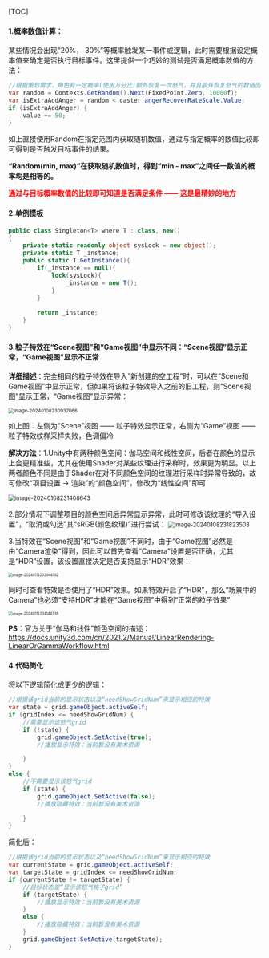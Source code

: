 [TOC]



#### 1.概率数值计算：

某些情况会出现“20%， 30%”等概率触发某一事件或逻辑，此时需要根据设定概率值来确定是否执行目标事件。这里提供一个巧妙的测试是否满足概率数值的方法：

```c#
//根据策划需求，角色有一定概率(使用万分比)额外恢复一次怒气，并且额外恢复怒气的数值固定为50点(一格怒气)
var random = Contexts.GetRandom().Next(FixedPoint.Zero, 10000f);
var isExtraAddAnger = random < caster.angerRecoverRateScale.Value;
if (isExtraAddAnger) {
	value += 50;
}
```

如上直接使用Random在指定范围内获取随机数值，通过与指定概率的数值比较即可得到是否触发目标事件的结果。

**“Random(min, max)”在获取随机数值时，得到“min - max”之间任一数值的概率均是相等的。**

**<font color=red>通过与目标概率数值的比较即可知道是否满足条件 —— 这是最精妙的地方</font>**



#### 2.单例模板

```c#
public class Singleton<T> where T : class, new()
{
    private static readonly object sysLock = new object();
    private static T _instance;
    public static T GetInstance(){
        if(_instance == null){
            lock(sysLock){
                _instance = new T();
            }
        }
        
        return _instance;
    }
}
```



#### 3.粒子特效在“Scene视图”和“Game视图”中显示不同：“Scene视图”显示正常，“Game视图”显示不正常

**详细描述**：完全相同的粒子特效在导入“新创建的空工程”时，可以在“Scene和Game视图”中显示正常，但如果将该粒子特效导入之前的旧工程，则“Scene视图”显示正常，“Game视图”显示异常：

<img src="https://gitee.com/kakaix892/image-host/raw/main/Typora/image-20240108230937066.png" alt="image-20240108230937066" style="zoom:67%;" />

如上图：左侧为“Scene”视图 —— 粒子特效显示正常，右侧为“Game”视图 —— 粒子特效纹样采样失败，色调偏冷

**解决方法**：1.Unity中有两种颜色空间：伽马空间和线性空间，后者在颜色的显示上会更精准些，尤其在使用Shader对某些纹理进行采样时，效果更为明显。以上两者颜色不同是由于Shader在对不同颜色空间的纹理进行采样时异常导致的，故可修改“项目设置 -> 渲染”的“颜色空间”，修改为“线性空间”即可

<img src="https://gitee.com/kakaix892/image-host/raw/main/Typora/image-20240108231408643.png" alt="image-20240108231408643" style="zoom: 80%;" />

2.部分情况下调整项目的颜色空间后异常显示异常，此时可修改该纹理的“导入设置”，“取消或勾选”其“sRGB(颜色纹理)”进行尝试：
<img src="https://gitee.com/kakaix892/image-host/raw/main/Typora/image-20240108231823503.png" alt="image-20240108231823503" style="zoom:80%;" />

3.当特效在“Scene视图”和“Game视图”不同时，由于“Game视图”必然是由“Camera渲染”得到，因此可以首先查看“Camera”设置是否正确，尤其是“HDR”设置，该设置直接决定是否支持显示“HDR”效果：

<img src="https://gitee.com/kakaix892/image-host/raw/main/Typora/image-20240115233946192.png" alt="image-20240115233946192" style="zoom:50%;" />

同时可查看特效是否使用了“HDR”效果。如果特效开启了“HDR”，那么“场景中的Camera”也必须“支持HDR”才能在“Game视图”中得到“正常的粒子效果”

<img src="https://gitee.com/kakaix892/image-host/raw/main/Typora/image-20240115234144738.png" alt="image-20240115234144738" style="zoom:50%;" />

**PS**：官方关于“伽马和线性”颜色空间的描述：https://docs.unity3d.com/cn/2021.2/Manual/LinearRendering-LinearOrGammaWorkflow.html



#### 4.代码简化

将以下逻辑简化成更少的逻辑：

```c#
//根据该grid当前的显示状态以及“needShowGridNum”来显示相应的特效
var state = grid.gameObject.activeSelf;
if (gridIndex <= needShowGridNum) {
	//需要显示该怒气grid
	if (!state) {
		grid.gameObject.SetActive(true);
		//播放显示特效：当前暂没有美术资源

	}
}
else {
	//不需要显示该怒气grid
	if (state) {
		grid.gameObject.SetActive(false);
		//播放隐藏特效：当前暂没有美术资源

	}
}
```

简化后：

```c#
//根据该grid当前的显示状态以及“needShowGridNum”来显示相应的特效
var currentState = grid.gameObject.activeSelf;
var targetState = gridIndex <= needShowGridNum;
if (currentState != targetState) {
	//目标状态是“显示该怒气格子grid”
	if (targetState) {
		//播放显示特效：当前暂没有美术资源
	}
	else {
		//播放隐藏特效：当前暂没有美术资源
	}
	grid.gameObject.SetActive(targetState);
}
```



